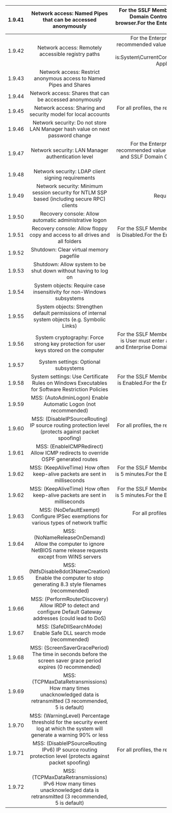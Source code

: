 1.9.41 |Network access: Named Pipes that can be accessed anonymously|For the SSLF Member Server profile(s), the recommended value is browser.For the SSLF Domain Controller profile(s), the recommended value is: netlogon, lsarpc, samr, browser.For the Enterprise Member Server and Enterprise Domain Controller profile(s), the recommended value is Not Defined.
:-----:|:-----:|:-----:
1.9.42 	|Network access: Remotely accessible registry paths |For the Enterprise Member Server and Enterprise Domain Controller profile(s), the recommended value is Not Defined.For the SSLF Member Server and SSLF Domain Controller profile(s), the recommended value is:System\CurrentControlSet\Control\ProductOptionsSystem\CurrentControlSet\Control\Server ApplicationsSoftware\Microsoft\Windows NT\CurrentVersion
1.9.43 	|Network access: Restrict anonymous access to Named Pipes and Shares |Enabled
1.9.44 	|Network access: Shares that can be accessed anonymously |None
1.9.45 	|Network access: Sharing and security model for local accounts |For all profiles, the recommended state for this setting is Classic - local users authenticate as themselves.
1.9.46 	|Network security: Do not store LAN Manager hash value on next password change |Enabled
1.9.47 	|Network security: LAN Manager authentication level|For the Enterprise Member Server and Enterprise Domain Controller profile(s), the recommended value is Send NTLMv2 response only. Refuse LM.For the SSLF Member Server and SSLF Domain Controller profile(s), the recommended value is Send NTLMv2 response only. Refuse LM & NTLM.
1.9.48 	|Network security: LDAP client signing requirements |Negotiate signing
1.9.49 	|Network security: Minimum session security for NTLM SSP based (including secure RPC) clients |Require NTLMv2 session security, Require 128-bit encryption
1.9.50 	|Recovery console: Allow automatic administrative logon |Disabled
1.9.51 	|Recovery console: Allow floppy copy and access to all drives and all folders |For the SSLF Member Server and SSLF Domain Controller profile(s), the recommended value is Disabled.For the Enterprise Member Server and Enterprise Domain Controller profile(s), the recommended value is Not Defined.
1.9.52 	|Shutdown: Clear virtual memory pagefile |Disabled
1.9.53 	|Shutdown: Allow system to be shut down without having to log on |Disabled
1.9.54 |System objects: Require case insensitivity for non-Windows subsystems |Enabled
1.9.55 	|System objects: Strengthen default permissions of internal system objects (e.g. Symbolic Links)|Enabled
1.9.56 	|System cryptography: Force strong key protection for user keys stored on the computer |For the SSLF Member Server and SSLF Domain Controller profile(s), the recommended value is User must enter a password each time they use a key.For the Enterprise Member Server and Enterprise Domain Controller profile(s), the recommended value is User is prompted when the key is first used.
1.9.57 	|System settings: Optional subsystems |None
1.9.58 	|System settings: Use Certificate Rules on Windows Executables for Software Restriction Policies |For the SSLF Member Server and SSLF Domain Controller profile(s), the recommended value is Enabled.For the Enterprise Member Server and Enterprise Domain Controller profile(s), the recommended value is Not Defined.
1.9.59 	|MSS: (AutoAdminLogon) Enable Automatic Logon (not recommended) |Disabled
1.9.60 	|MSS: (DisableIPSourceRouting) IP source routing protection level (protects against packet spoofing) |For all profiles, the recommended state for this setting is Highest protection, source routing is completely disabled.
1.9.61 	|MSS: (EnableICMPRedirect) Allow ICMP redirects to override OSPF generated routes |Disabled
1.9.62 	|MSS: (KeepAliveTime) How often keep-alive packets are sent in milliseconds |For the SSLF Member Server and SSLF Domain Controller profile(s), the recommended value is 5 minutes.For the Enterprise Member Server and Enterprise Domain Controller profile(s), the recommended value is Not Defined.
1.9.62 	|MSS: (KeepAliveTime) How often keep-alive packets are sent in milliseconds |For the SSLF Member Server and SSLF Domain Controller profile(s), the recommended value is 5 minutes.For the Enterprise Member Server and Enterprise Domain Controller profile(s), the recommended value is Not Defined.
1.9.63 	|MSS: (NoDefaultExempt) Configure IPSec exemptions for various types of network traffic |For all profiles, the recommended state for this setting is Only ISAKMP is exempt (recommended for Windows Server 2003).
1.9.64 	|MSS: (NoNameReleaseOnDemand) Allow the computer to ignore NetBIOS name release requests except from WINS servers |Enabled
1.9.65 	|MSS: (NtfsDisable8dot3NameCreation) Enable the computer to stop generating 8.3 style filenames (recommended) |Enabled
1.9.66 	|MSS: (PerformRouterDiscovery) Allow IRDP to detect and configure Default Gateway addresses (could lead to DoS) |Disabled
1.9.67 	|MSS: (SafeDllSearchMode) Enable Safe DLL search mode (recommended) |Enabled
1.9.68 	|MSS: (ScreenSaverGracePeriod) The time in seconds before the screen saver grace period expires (0 recommended) |0
1.9.69 	|MSS: (TCPMaxDataRetransmissions) How many times unacknowledged data is retransmitted (3 recommended, 5 is default) |3
1.9.70 	|MSS: (WarningLevel) Percentage threshold for the security event log at which the system will generate a warning 	90% or less
1.9.71 	|MSS: (DisableIPSourceRouting IPv6) IP source routing protection level (protects against packet spoofing) |For all profiles, the recommended state for this setting is Highest protection, source routing is completely disabled.
1.9.72 	|MSS: (TCPMaxDataRetransmissions) IPv6 How many times unacknowledged data is retransmitted (3 recommended, 5 is default) |3
